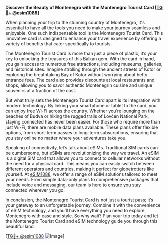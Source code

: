 **Discover the Beauty of Montenegro with the Montenegro Tourist Card [[TG💪+ @esim1088](https://t.me/s/esim1088)]**

When planning your trip to the stunning country of Montenegro, it's essential to have all the tools you need to make your journey seamless and enjoyable. One such indispensable tool is the Montenegro Tourist Card. This innovative card is designed to enhance your travel experience by offering a variety of benefits that cater specifically to tourists.

The Montenegro Tourist Card is more than just a piece of plastic; it’s your key to unlocking the treasures of this Balkan gem. With the card in hand, you gain access to numerous free attractions, including museums, galleries, and historical sites. Imagine strolling through the ancient streets of Kotor or exploring the breathtaking Bay of Kotor without worrying about hefty entrance fees. The card also provides discounts at local restaurants and shops, allowing you to savor authentic Montenegrin cuisine and unique souvenirs at a fraction of the cost.

But what truly sets the Montenegro Tourist Card apart is its integration with modern technology. By linking your smartphone or tablet to the card, you can enjoy free Wi-Fi across the country. Whether you’re lounging on the beaches of Budva or hiking the rugged trails of Lovćen National Park, staying connected has never been easier. For those who require more than just Wi-Fi, there are mobile data plans available. These plans offer flexible options, from short-term passes to long-term subscriptions, ensuring that you stay online no matter where your adventures take you.

Speaking of connectivity, let’s talk about eSIMs. Traditional SIM cards can be cumbersome, but eSIMs are revolutionizing the way we travel. An eSIM is a digital SIM card that allows you to connect to cellular networks without the need for a physical card. This means you can easily switch between different operators and countries, making it perfect for globetrotters like yourself. At [eSIM1088](https://t.me/s/esim1088), we offer a range of eSIM solutions tailored to meet your needs. From simple data-only plans to comprehensive packages that include voice and messaging, our team is here to ensure you stay connected wherever you go.

In conclusion, the Montenegro Tourist Card is not just a tourist pass; it’s your gateway to an unforgettable journey. Combine it with the convenience of eSIM technology, and you’ll have everything you need to explore Montenegro with ease and style. So why wait? Plan your trip today and let the Montenegro Tourist Card and eSIM technology guide you through this beautiful land.

[[TG💪+ @esim1088](https://t.me/s/esim1088) ![Image](https://i.postimg.cc/Y0z9fWf4/image.png)]